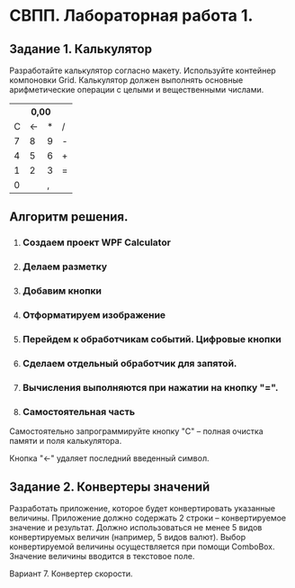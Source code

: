 # **СВПП. Лабораторная работа 1.**
## **Задание 1. Калькулятор** 
Разработайте калькулятор согласно макету. Используйте контейнер компоновки Grid. Калькулятор должен выполнять основные арифметические операции с целыми и вещественными числами.

<table><tr><th colspan="4" valign="top">0,00</th></tr>
<tr><td valign="top">С</td><td valign="top"><-</td><td valign="top">*</td><td valign="top">/</td></tr>
<tr><td valign="top">7</td><td valign="top">8</td><td valign="top">9</td><td valign="top">-</td></tr>
<tr><td valign="top">4</td><td valign="top">5</td><td valign="top">6</td><td valign="top">+</td></tr>
<tr><td valign="top">1</td><td valign="top">2</td><td valign="top">3</td><td rowspan="1">=</td></tr>
<tr><td colspan="2" valign="top">0</td><td valign="top">,</td></tr>
</table>

## **Алгоритм решения.**

1. ### **Создаем проект WPF Calculator**
2. ### **Делаем разметку**
3. ### **Добавим кнопки**
4. ### **Отформатируем изображение**
5. ### **Перейдем к обработчикам событий. Цифровые кнопки**
6. ### **Сделаем отдельный обработчик для запятой.** 
7. ### **Вычисления выполняются при нажатии на кнопку "=".** 

1. ### **Самостоятельная часть**
Самостоятельно запрограммируйте кнопку "С" – полная очистка памяти и поля калькулятора.

Кнопка "<-" удаляет последний введенный символ.
## **Задание 2. Конвертеры значений** 
Разработать приложение, которое будет конвертировать указанные величины. Приложение должно
содержать 2 строки – конвертируемое значение и результат. Должно использоваться не менее 5 видов
конвертируемых величин (например, 5 видов валют). Выбор конвертируемой величины осуществляется
при помощи ComboBox. Значение величины вводится в текстовое поле.

Вариант 7. Конвертер скорости.
